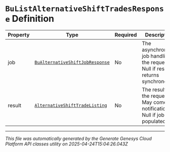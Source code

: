 # `BuListAlternativeShiftTradesResponse` Definition

| Property | Type | Required | Description |
|----------|------|----------|-------------|
| job | [`BuAlternativeShiftJobResponse`](bualternativeshiftjobresponse-definition.md) | No | The asynchronous job handling the request. Null if result returns synchronously |
| result | [`AlternativeShiftTradeListing`](alternativeshifttradelisting-definition.md) | No | The result of the request. May come via notification. Null if job is populated |

---

*This file was automatically generated by the Generate Genesys Cloud Platform API classes utility on 2025-04-24T15:04:26.043Z*
